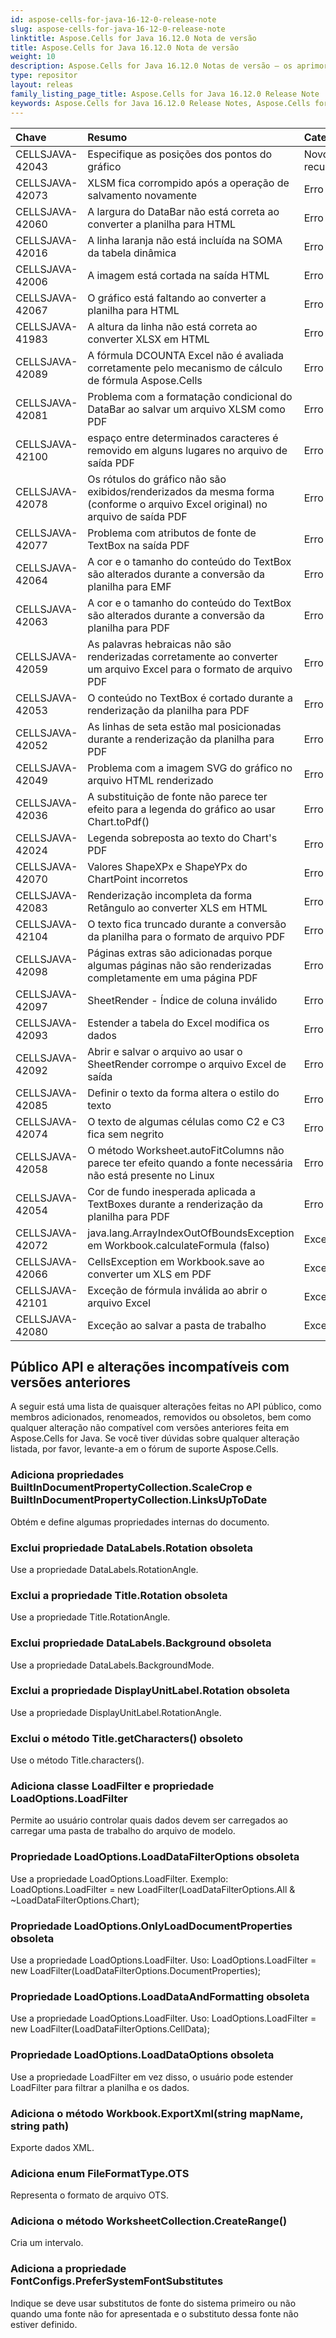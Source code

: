 ```yaml
---
id: aspose-cells-for-java-16-12-0-release-note
slug: aspose-cells-for-java-16-12-0-release-note
linktitle: Aspose.Cells for Java 16.12.0 Nota de versão
title: Aspose.Cells for Java 16.12.0 Nota de versão
weight: 10
description: Aspose.Cells for Java 16.12.0 Notas de versão – os aprimoramentos mais recentes, novos recursos e correções
type: repositor
layout: releas
family_listing_page_title: Aspose.Cells for Java 16.12.0 Release Note
keywords: Aspose.Cells for Java 16.12.0 Release Notes, Aspose.Cells for Java 16.12.0 updates and fixe
---
```

|**Chave** |**Resumo** |**Categoria** |
| :- | :- | :- |
|CELLSJAVA-42043 | Especifique as posições dos pontos do gráfico| Novo recurso|
|CELLSJAVA-42073 | XLSM fica corrompido após a operação de salvamento novamente| Erro|
|CELLSJAVA-42060 | A largura do DataBar não está correta ao converter a planilha para HTML| Erro|
|CELLSJAVA-42016 | A linha laranja não está incluída na SOMA da tabela dinâmica| Erro|
|CELLSJAVA-42006 | A imagem está cortada na saída HTML| Erro|
|CELLSJAVA-42067 | O gráfico está faltando ao converter a planilha para HTML| Erro|
|CELLSJAVA-41983 | A altura da linha não está correta ao converter XLSX em HTML| Erro|
|CELLSJAVA-42089 | A fórmula DCOUNTA Excel não é avaliada corretamente pelo mecanismo de cálculo de fórmula Aspose.Cells| Erro|
|CELLSJAVA-42081 | Problema com a formatação condicional do DataBar ao salvar um arquivo XLSM como PDF| Erro|
|CELLSJAVA-42100 | espaço entre determinados caracteres é removido em alguns lugares no arquivo de saída PDF| Erro|
|CELLSJAVA-42078 | Os rótulos do gráfico não são exibidos/renderizados da mesma forma (conforme o arquivo Excel original) no arquivo de saída PDF| Erro|
|CELLSJAVA-42077 | Problema com atributos de fonte de TextBox na saída PDF| Erro|
|CELLSJAVA-42064 | A cor e o tamanho do conteúdo do TextBox são alterados durante a conversão da planilha para EMF| Erro|
|CELLSJAVA-42063 | A cor e o tamanho do conteúdo do TextBox são alterados durante a conversão da planilha para PDF| Erro|
|CELLSJAVA-42059 | As palavras hebraicas não são renderizadas corretamente ao converter um arquivo Excel para o formato de arquivo PDF| Erro|
|CELLSJAVA-42053 | O conteúdo no TextBox é cortado durante a renderização da planilha para PDF| Erro|
|CELLSJAVA-42052 | As linhas de seta estão mal posicionadas durante a renderização da planilha para PDF| Erro|
|CELLSJAVA-42049 | Problema com a imagem SVG do gráfico no arquivo HTML renderizado| Erro|
|CELLSJAVA-42036 | A substituição de fonte não parece ter efeito para a legenda do gráfico ao usar Chart.toPdf()| Erro|
|CELLSJAVA-42024 | Legenda sobreposta ao texto do Chart's PDF| Erro|
|CELLSJAVA-42070 |Valores ShapeXPx e ShapeYPx do ChartPoint incorretos| Erro|
|CELLSJAVA-42083 | Renderização incompleta da forma Retângulo ao converter XLS em HTML| Erro|
|CELLSJAVA-42104 | O texto fica truncado durante a conversão da planilha para o formato de arquivo PDF| Erro|
|CELLSJAVA-42098 | Páginas extras são adicionadas porque algumas páginas não são renderizadas completamente em uma página PDF| Erro|
|CELLSJAVA-42097 | SheetRender - Índice de coluna inválido| Erro|
|CELLSJAVA-42093 | Estender a tabela do Excel modifica os dados| Erro|
|CELLSJAVA-42092 | Abrir e salvar o arquivo ao usar o SheetRender corrompe o arquivo Excel de saída| Erro|
|CELLSJAVA-42085 | Definir o texto da forma altera o estilo do texto| Erro|
|CELLSJAVA-42074 | O texto de algumas células como C2 e C3 fica sem negrito| Erro|
|CELLSJAVA-42058 | O método Worksheet.autoFitColumns não parece ter efeito quando a fonte necessária não está presente no Linux| Erro|
|CELLSJAVA-42054 | Cor de fundo inesperada aplicada a TextBoxes durante a renderização da planilha para PDF| Erro|
|CELLSJAVA-42072 | java.lang.ArrayIndexOutOfBoundsException em Workbook.calculateFormula (falso)| Exceção|
|CELLSJAVA-42066 | CellsException em Workbook.save ao converter um XLS em PDF| Exceção|
|CELLSJAVA-42101 |Exceção de fórmula inválida ao abrir o arquivo Excel| Exceção|
|CELLSJAVA-42080 | Exceção ao salvar a pasta de trabalho| Exceção|
##  **Público API e alterações incompatíveis com versões anteriores**
A seguir está uma lista de quaisquer alterações feitas no API público, como membros adicionados, renomeados, removidos ou obsoletos, bem como qualquer alteração não compatível com versões anteriores feita em Aspose.Cells for Java. Se você tiver dúvidas sobre qualquer alteração listada, por favor, levante-a em o fórum de suporte Aspose.Cells.
###  **Adiciona propriedades BuiltInDocumentPropertyCollection.ScaleCrop e BuiltInDocumentPropertyCollection.LinksUpToDate**
Obtém e define algumas propriedades internas do documento.
###  **Exclui propriedade DataLabels.Rotation obsoleta**
Use a propriedade DataLabels.RotationAngle.
###  **Exclui a propriedade Title.Rotation obsoleta**
Use a propriedade Title.RotationAngle.
###  **Exclui propriedade DataLabels.Background obsoleta**
Use a propriedade DataLabels.BackgroundMode.
###  **Exclui a propriedade DisplayUnitLabel.Rotation obsoleta**
Use a propriedade DisplayUnitLabel.RotationAngle.
###  **Exclui o método Title.getCharacters() obsoleto**
Use o método Title.characters().
###  **Adiciona classe LoadFilter e propriedade LoadOptions.LoadFilter**
Permite ao usuário controlar quais dados devem ser carregados ao carregar uma pasta de trabalho do arquivo de modelo.
###  **Propriedade LoadOptions.LoadDataFilterOptions obsoleta**
Use a propriedade LoadOptions.LoadFilter. Exemplo: LoadOptions.LoadFilter = new LoadFilter(LoadDataFilterOptions.All & ~LoadDataFilterOptions.Chart);
###  **Propriedade LoadOptions.OnlyLoadDocumentProperties obsoleta**
Use a propriedade LoadOptions.LoadFilter. Uso: LoadOptions.LoadFilter = new LoadFilter(LoadDataFilterOptions.DocumentProperties);
###  **Propriedade LoadOptions.LoadDataAndFormatting obsoleta**
Use a propriedade LoadOptions.LoadFilter. Uso: LoadOptions.LoadFilter = new LoadFilter(LoadDataFilterOptions.CellData);
###  **Propriedade LoadOptions.LoadDataOptions obsoleta**
Use a propriedade LoadFilter em vez disso, o usuário pode estender LoadFilter para filtrar a planilha e os dados.
###  **Adiciona o método Workbook.ExportXml(string mapName, string path)**
Exporte dados XML.
###  **Adiciona enum FileFormatType.OTS**
Representa o formato de arquivo OTS.
###  **Adiciona o método WorksheetCollection.CreateRange()**
Cria um intervalo.
###  **Adiciona a propriedade FontConfigs.PreferSystemFontSubstitutes**
Indique se deve usar substitutos de fonte do sistema primeiro ou não quando uma fonte não for apresentada e o substituto dessa fonte não estiver definido.
